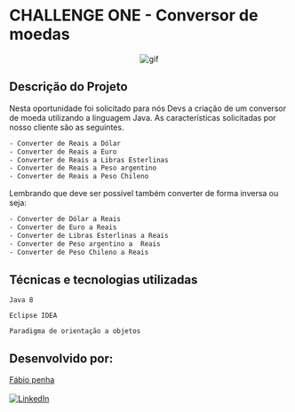 # CHALLENGE ONE - Conversor de moedas


<p align="center">
  <img src="https://media2.giphy.com/media/v1.Y2lkPTc5MGI3NjExNDAyZDg3ODUwODc3YTk1YzZlOTgwM2JjN2Y4Zjc0NTA5ZGZlMmViMSZjdD1n/cIk0UnTX7e0PqAFHih/giphy.gif" alt="gif">
</p>


##  Descrição do Projeto

Nesta oportunidade foi solicitado para nós Devs a criação de um conversor de moeda utilizando a linguagem Java. As características solicitadas por nosso cliente são as seguintes.

```bash
- Converter de Reais a Dólar
- Converter de Reais a Euro
- Converter de Reais a Libras Esterlinas
- Converter de Reais a Peso argentino
- Converter de Reais a Peso Chileno
```

Lembrando que deve ser possível também converter de forma inversa ou seja:

```bash
- Converter de Dólar a Reais
- Converter de Euro a Reais
- Converter de Libras Esterlinas a Reais
- Converter de Peso argentino a  Reais
- Converter de Peso Chileno a Reais
```

## Técnicas e tecnologias utilizadas

`Java 8`

`Eclipse IDEA`

`Paradigma de orientação a objetos`

## Desenvolvido por:

[Fábio penha](https://www.github.com/fabiopenha)<br><br>
[![LinkedIn](https://img.shields.io/badge/-LinkedIn-blue?style=flat&logo=linkedin&logoColor=white)](https://www.linkedin.com/in/fabio-penha/)
